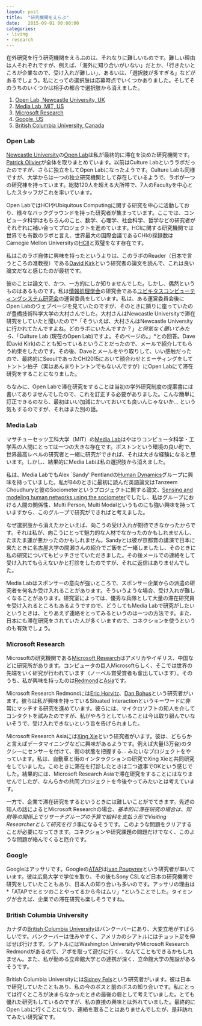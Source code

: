 ```yaml
---
layout: post
title:  "研究機関をえらぶ"
date:   2015-09-01 00:00:00
categories:
- living
- research
---
```

在外研究を行う研究機関をえらぶのは、それなりに難しいものです。難しい理由は人それぞれですが、例えば、「海外に知り合いがいない」だとか、「行きたいところが企業なので、受け入れが難しい」、あるいは、「選択肢が多すぎる」などがあるでしょう。私にとっての選択肢は応募時点でいくつかありました。そしてそのうちのいくつかは相手の都合で選択肢から消えました。

1.  [Open Lab, Newcastle University, UK](#section-13)
2.  [Media Lab, MIT, US](#media-lab)
3.  [Microsoft Research](#section-5)
4.  [Google, US](#section-5)
5.  [British Columbia University, Canada](#section-5)

### Open Lab
[Newcastle University](http://www.ncl.ac.uk)の[Open Lab](https://openlab.ncl.ac.uk/)は私が最終的に滞在を決めた研究機関です。[Patrick Olivier](https://openlab.ncl.ac.uk/people/nplo/)が全体を取りまとめています。以前はCulture Labというラボだったのですが、さらに独立をしてOpen Labになったようです。Culture Labも同様ですが、大学からは一つの独立研究機関として存在しているようで、ラボが一つの研究棟を持っています。総勢120人を超える大所帯で、7人のFacultyを中心としたスタッフがこれを率いています。

Open LabではHCIやUbiquitous Computingに関する研究を中心に活動しており、様々なバックグラウンドを持った研究者が集まっています。ここでは、コンピュータ科学はもちろんのこと、数学、心理学、社会科学、哲学などの研究者がそれぞれに補い合ってプロジェクトを進めています。HCIに関する研究機関では世界でも有数のラボと言え、世界最大の国際会議であるCHIの採録数はCarnegie Mellon Universityの[HCII](https://www.hcii.cmu.edu/)と双璧をなす存在です。

私はこのラボ自体に興味を持ったというよりは、このラボのReader（日本で言うところの准教授）である[David Kirk](http://www.dskirk.org/)という研究者の論文を読んで、これは良い論文だなと感じたのが最初です。

彼のことは論文で、かつ、一方的にしか知りませんでした。しかし、偶然というものはあるものです。私は[情報処理学会](http://www.ipsj.or.jp/)の研究会である[ユビキタスコンピューティングシステム研究会](http://sigubi.ipsj.or.jp/)の運営委員をしています。私は、ある運営委員会後にOpen Labのウェブページを見ていたのですが、そのときに隣りに座っていたのが豊橋技術科学大学の大村さんでした。大村さんはNewcastle Universityで滞在研究をしていたと聞いたので*「そういえば、大村さんはNewcastle Universityに行かれてたんですよね。どのラボにいたんですか？」*と何気なく聞いてみたら、*「Culture Lab (現在のOpen Lab)ですよ。そのページの。」*との回答。Dave (David Kirk)のことも知っているということだったので、メールで紹介してもらう約束をしたのです。その後、Daveとメールをやり取りして、いい感触だったので、最終的にSeoulであったCHI2015において顔合わせとミーティングをしてトントン拍子（実はあんまりトントンでもないんですが）にOpen Labにて滞在研究をすることになりました。

ちなみに、Open Labで滞在研究をすることは当初の学外研究制度の提案書には書いてありませんでしたので、これを訂正する必要がありました。こんな簡単に訂正できるのなら、最初はいい加減にかいておいても良いんじゃないか… という気もするのですが、それはまた別の話。

### Media Lab
マサチューセッツ工科大学（MIT）の[Media Lab](https://www.media.mit.edu/)はやはりコンピュータ科学・工学系の人間にとっては一つの大きな存在です。ボストンという環境の良い町で、世界最高レベルの研究者と一緒に研究ができれば、それは大きな経験になると思います。しかし、結果的にMedia Labは私の選択肢から消えました。

私は、Media LabでもAlex `Sandy' Pentlandの[Human Dynamics](https://www.media.mit.edu/research/groups/human-dynamics)グループに興味を持っていました。私がB4のときに最初に読んだ英語論文はTanzeem Choudhuryと彼のSociometerというプロジェクトに関する論文、[Sensing and modeling human networks using the sociometer](http://dx.doi.org/10.1109/ISWC.2003.1241414)でしたし、私はグループにおける人間の関係性、Multi Person, Multi Modalというものにも強い興味を持っていますから、このグループで研究ができればと考えました。

なぜ選択肢から消えたかといえば、向こうの受け入れが期待できなかったからです。それは私が、向こうにとって魅力的な人材でなかったのかもしれませんし、たまたま運が悪かったのかもしれません。Sandyとは彼が京都賞の講演で日本に来たときに名古屋大学の間瀬さんの紹介でご飯をご一緒しましたし、そのときに私の研究についてもピッチさせていただきました。その後メールでの連絡をして受け入れてもらえないかと打診をしたのですが、それに返信はありませんでした。

Media Labはスポンサーの意向が強いところで、スポンサー企業からの派遣の研究者を何名か受け入れることがあります。そういうような場合、受け入れが難しくなることがあります。研究室によっては、優秀な兵隊として大量の滞在研究員を受け入れるところもあるようですので、どうしてもMedia Labで研究がしたいというときは、とりあえず連絡をとってみるというのは一つの方法です。また、日本にも滞在研究をされていた人が多くいますので、コネクションを使うというのも有効でしょう。

### Microsoft Research
Microsoftの研究機関である[Microsoft Research](http://research.microsoft.com/)はアメリカやイギリス、中国などに研究所があります。コンピュータの巨人Microsoftらしく、そこでは世界の先端をいく研究が行われています（ノーベル賞受賞者も輩出しています）。そのうち、私が興味を持ったのは[Redmond](http://research.microsoft.com/en-us/labs/redmond/)と[Asia](http://research.microsoft.com/en-us/labs/asia/)です。

Microsoft Research Redmondには[Eric Horvitz](http://research.microsoft.com/en-us/um/people/horvitz/)、[Dan Bohus](http://research.microsoft.com/en-us/um/people/dbohus/)という研究者がいます。彼らは私が興味を持っているSituated Interactionというキーワードに非常にマッチする研究を進めています。彼らには、マイクロソフトの知人を介してコンタクトを試みたのですが、私がやろうとしていることは今は取り組んでいないそうで、受け入れできないという旨を告げられました。

Microsoft Research Asiaには[Xing Xie](http://research.microsoft.com/en-us/people/xingx/)という研究者がいます。彼は、どちらかと言えばデータマイニングなどに興味があるようです。例えば大量(3万台)のタクシーにセンサーを付けて、街の状態を把握する… みたいなプロジェクトをやっています。私は、自動車と街のインタラクションの研究でXing Xieと共同研究をしていました。このときに滞在を打診したときは二つ返事でOKという感じでした。結果的には、Microsoft Research Asiaで滞在研究をすることにはなりませんでしたが、なんらかの共同プロジェクトを今後やってみたいとは考えています。

一方で、企業で滞在研究をするというときには難しいことがでてきます。先述の知人の話によるとMicrosoft Researchの場合、*基本的に滞在研究の場合は、知財等の関係上でリサーチグループの予算で給料を支払う形でVisiting Researcherとして研究を行う*事になるそうです。このような問題をクリアすることが必要になってきます。コネクションや研究課題の問題だけでなく、このような問題が絡んでくると厄介です。

### Google
Googleはアッサリです。Googleの[ATAP](https://www.youtube.com/user/GoogATAP)は[Ivan Poupyrev](http://www.ivanpoupyrev.com/)という研究者が率いています。彼は広島大学で学位を取り、その後もSony CSLなど日本の研究機関で研究をしていたこともあり、日本人の知り合いも多いのです。アッサリの理由は*「ATAPでヒミツのことやってるから今はムリ」*ということでした。タイミングが合えば、企業での滞在研究も楽しそうですね。


### British Columbia University
カナダの[British Columbia University](https://www.ubc.ca/)はバンクーバーにあり、大変立地がすばらしいです。バンクーバーは住みやすく、アメリカのシアトルにはチョット足を伸ばせば行けます。シアトルにはWashington UniversityやMicrosoft Research Redmondがあるので、アポを取って遊びに行く… なんてこともできるかもしれません。また、私が勤める立命館大学との連携が深く、立命館大学の施設があるそうです。

British Columbia Universityには[Sidney Fels](https://www.ece.ubc.ca/~ssfels/)という研究者がいます。彼は日本で研究していたこともあり、私の今のボスと前のボスの知り合いです。私にとっては行くところが決まらなかったときの最後の砦として考えていました。とても優れた研究もしているのですが、私の直接の興味とは外れていました。最終的にOpen Labに行くことになり、連絡を取ることはありませんでしたが、是非訪れてみたい研究室です。